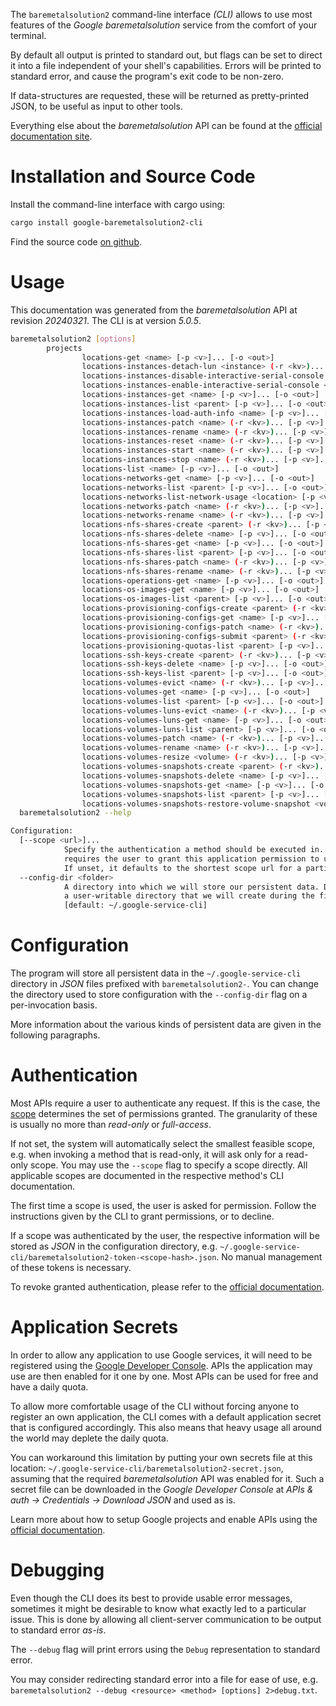 <!---
DO NOT EDIT !
This file was generated automatically from 'src/generator/templates/cli/README.md.mako'
DO NOT EDIT !
-->
The `baremetalsolution2` command-line interface *(CLI)* allows to use most features of the *Google baremetalsolution* service from the comfort of your terminal.

By default all output is printed to standard out, but flags can be set to direct it into a file independent of your shell's
capabilities. Errors will be printed to standard error, and cause the program's exit code to be non-zero.

If data-structures are requested, these will be returned as pretty-printed JSON, to be useful as input to other tools.

Everything else about the *baremetalsolution* API can be found at the
[official documentation site](https://cloud.google.com/bare-metal).

# Installation and Source Code

Install the command-line interface with cargo using:

```bash
cargo install google-baremetalsolution2-cli
```

Find the source code [on github](https://github.com/Byron/google-apis-rs/tree/main/gen/baremetalsolution2-cli).

# Usage

This documentation was generated from the *baremetalsolution* API at revision *20240321*. The CLI is at version *5.0.5*.

```bash
baremetalsolution2 [options]
        projects
                locations-get <name> [-p <v>]... [-o <out>]
                locations-instances-detach-lun <instance> (-r <kv>)... [-p <v>]... [-o <out>]
                locations-instances-disable-interactive-serial-console <name> (-r <kv>)... [-p <v>]... [-o <out>]
                locations-instances-enable-interactive-serial-console <name> (-r <kv>)... [-p <v>]... [-o <out>]
                locations-instances-get <name> [-p <v>]... [-o <out>]
                locations-instances-list <parent> [-p <v>]... [-o <out>]
                locations-instances-load-auth-info <name> [-p <v>]... [-o <out>]
                locations-instances-patch <name> (-r <kv>)... [-p <v>]... [-o <out>]
                locations-instances-rename <name> (-r <kv>)... [-p <v>]... [-o <out>]
                locations-instances-reset <name> (-r <kv>)... [-p <v>]... [-o <out>]
                locations-instances-start <name> (-r <kv>)... [-p <v>]... [-o <out>]
                locations-instances-stop <name> (-r <kv>)... [-p <v>]... [-o <out>]
                locations-list <name> [-p <v>]... [-o <out>]
                locations-networks-get <name> [-p <v>]... [-o <out>]
                locations-networks-list <parent> [-p <v>]... [-o <out>]
                locations-networks-list-network-usage <location> [-p <v>]... [-o <out>]
                locations-networks-patch <name> (-r <kv>)... [-p <v>]... [-o <out>]
                locations-networks-rename <name> (-r <kv>)... [-p <v>]... [-o <out>]
                locations-nfs-shares-create <parent> (-r <kv>)... [-p <v>]... [-o <out>]
                locations-nfs-shares-delete <name> [-p <v>]... [-o <out>]
                locations-nfs-shares-get <name> [-p <v>]... [-o <out>]
                locations-nfs-shares-list <parent> [-p <v>]... [-o <out>]
                locations-nfs-shares-patch <name> (-r <kv>)... [-p <v>]... [-o <out>]
                locations-nfs-shares-rename <name> (-r <kv>)... [-p <v>]... [-o <out>]
                locations-operations-get <name> [-p <v>]... [-o <out>]
                locations-os-images-get <name> [-p <v>]... [-o <out>]
                locations-os-images-list <parent> [-p <v>]... [-o <out>]
                locations-provisioning-configs-create <parent> (-r <kv>)... [-p <v>]... [-o <out>]
                locations-provisioning-configs-get <name> [-p <v>]... [-o <out>]
                locations-provisioning-configs-patch <name> (-r <kv>)... [-p <v>]... [-o <out>]
                locations-provisioning-configs-submit <parent> (-r <kv>)... [-p <v>]... [-o <out>]
                locations-provisioning-quotas-list <parent> [-p <v>]... [-o <out>]
                locations-ssh-keys-create <parent> (-r <kv>)... [-p <v>]... [-o <out>]
                locations-ssh-keys-delete <name> [-p <v>]... [-o <out>]
                locations-ssh-keys-list <parent> [-p <v>]... [-o <out>]
                locations-volumes-evict <name> (-r <kv>)... [-p <v>]... [-o <out>]
                locations-volumes-get <name> [-p <v>]... [-o <out>]
                locations-volumes-list <parent> [-p <v>]... [-o <out>]
                locations-volumes-luns-evict <name> (-r <kv>)... [-p <v>]... [-o <out>]
                locations-volumes-luns-get <name> [-p <v>]... [-o <out>]
                locations-volumes-luns-list <parent> [-p <v>]... [-o <out>]
                locations-volumes-patch <name> (-r <kv>)... [-p <v>]... [-o <out>]
                locations-volumes-rename <name> (-r <kv>)... [-p <v>]... [-o <out>]
                locations-volumes-resize <volume> (-r <kv>)... [-p <v>]... [-o <out>]
                locations-volumes-snapshots-create <parent> (-r <kv>)... [-p <v>]... [-o <out>]
                locations-volumes-snapshots-delete <name> [-p <v>]... [-o <out>]
                locations-volumes-snapshots-get <name> [-p <v>]... [-o <out>]
                locations-volumes-snapshots-list <parent> [-p <v>]... [-o <out>]
                locations-volumes-snapshots-restore-volume-snapshot <volume-snapshot> (-r <kv>)... [-p <v>]... [-o <out>]
  baremetalsolution2 --help

Configuration:
  [--scope <url>]...
            Specify the authentication a method should be executed in. Each scope
            requires the user to grant this application permission to use it.
            If unset, it defaults to the shortest scope url for a particular method.
  --config-dir <folder>
            A directory into which we will store our persistent data. Defaults to
            a user-writable directory that we will create during the first invocation.
            [default: ~/.google-service-cli]

```

# Configuration

The program will store all persistent data in the `~/.google-service-cli` directory in *JSON* files prefixed with `baremetalsolution2-`.  You can change the directory used to store configuration with the `--config-dir` flag on a per-invocation basis.

More information about the various kinds of persistent data are given in the following paragraphs.

# Authentication

Most APIs require a user to authenticate any request. If this is the case, the [scope][scopes] determines the 
set of permissions granted. The granularity of these is usually no more than *read-only* or *full-access*.

If not set, the system will automatically select the smallest feasible scope, e.g. when invoking a
method that is read-only, it will ask only for a read-only scope. 
You may use the `--scope` flag to specify a scope directly. 
All applicable scopes are documented in the respective method's CLI documentation.

The first time a scope is used, the user is asked for permission. Follow the instructions given 
by the CLI to grant permissions, or to decline.

If a scope was authenticated by the user, the respective information will be stored as *JSON* in the configuration
directory, e.g. `~/.google-service-cli/baremetalsolution2-token-<scope-hash>.json`. No manual management of these tokens
is necessary.

To revoke granted authentication, please refer to the [official documentation][revoke-access].

# Application Secrets

In order to allow any application to use Google services, it will need to be registered using the 
[Google Developer Console][google-dev-console]. APIs the application may use are then enabled for it
one by one. Most APIs can be used for free and have a daily quota.

To allow more comfortable usage of the CLI without forcing anyone to register an own application, the CLI
comes with a default application secret that is configured accordingly. This also means that heavy usage
all around the world may deplete the daily quota.

You can workaround this limitation by putting your own secrets file at this location: 
`~/.google-service-cli/baremetalsolution2-secret.json`, assuming that the required *baremetalsolution* API 
was enabled for it. Such a secret file can be downloaded in the *Google Developer Console* at 
*APIs & auth -> Credentials -> Download JSON* and used as is.

Learn more about how to setup Google projects and enable APIs using the [official documentation][google-project-new].


# Debugging

Even though the CLI does its best to provide usable error messages, sometimes it might be desirable to know
what exactly led to a particular issue. This is done by allowing all client-server communication to be 
output to standard error *as-is*.

The `--debug` flag will print errors using the `Debug` representation to standard error.

You may consider redirecting standard error into a file for ease of use, e.g. `baremetalsolution2 --debug <resource> <method> [options] 2>debug.txt`.


[scopes]: https://developers.google.com/+/api/oauth#scopes
[revoke-access]: http://webapps.stackexchange.com/a/30849
[google-dev-console]: https://console.developers.google.com/
[google-project-new]: https://developers.google.com/console/help/new/
